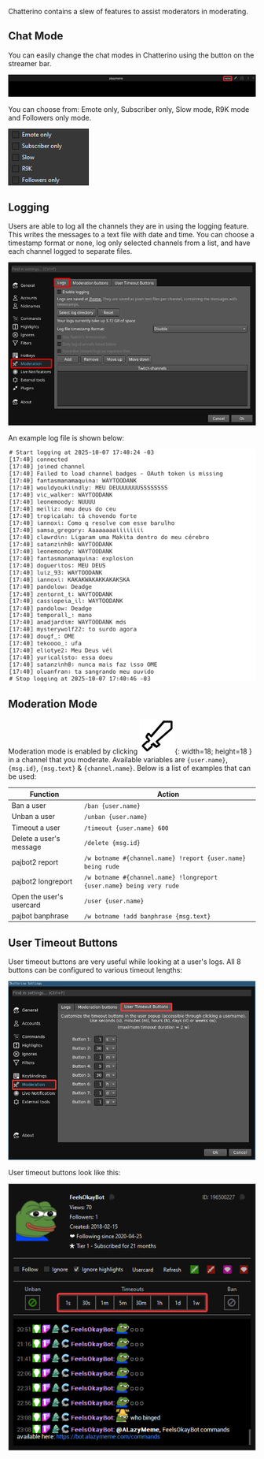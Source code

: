 Chatterino contains a slew of features to assist moderators in moderating.

## Chat Mode

You can easily change the chat modes in Chatterino using the button on the streamer bar.

![ChatModesOption](./images/moderation/chatModesOption.png)

You can choose from: Emote only, Subscriber only, Slow mode, R9K mode and Followers only mode.

![ChatModes](./images/moderation/chatModes.png)

## Logging

Users are able to log all the channels they are in using the logging feature. This writes the messages to a text file with date and time. You can choose a timestamp format or none, log only selected channels from a list, and have each channel logged to separate files.

![Logging](./images/moderation/logging.png)

An example log file is shown below:

![LogFileExample](./images/moderation/logExample.png)

## Moderation Mode

Moderation mode is enabled by clicking ![ModModeDisabled](./images/moderation/modModeDisabled.png){: width=18; height=18 } in a channel that you moderate. Available variables are `{user.name}`, `{msg.id}`, `{msg.text}` & `{channel.name}`. Below is a list of examples that can be used:

| Function                 | Action                                                               |
| ------------------------ | -------------------------------------------------------------------- |
| Ban a user               | `/ban {user.name}`                                                   |
| Unban a user             | `/unban {user.name}`                                                 |
| Timeout a user           | `/timeout {user.name} 600`                                           |
| Delete a user's message  | `/delete {msg.id}`                                                   |
| pajbot2 report           | `/w botname #{channel.name} !report {user.name} being rude`          |
| pajbot2 longreport       | `/w botname #{channel.name} !longreport {user.name} being very rude` |
| Open the user's usercard | `/user {user.name}`                                                  |
| pajbot banphrase         | `/w botname !add banphrase {msg.text}`                               |

## User Timeout Buttons

User timeout buttons are very useful while looking at a user's logs. All 8 buttons can be configured to various timeout lengths:

![UserTimeoutButtonsConfig](./images/moderation/userTimeoutButtonsConfig.png)

User timeout buttons look like this:

![UserTimeoutButtons](./images/moderation/userTimeoutButtons.png)

[nightly]: ../Help/#what-is-nightly-and-how-to-use-install-it
